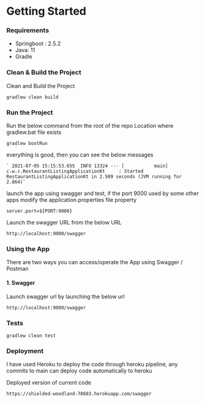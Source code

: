 # Getting Started

### Requirements
* Springboot : 2.5.2
* Java: 11
* Gradle

### Clean & Build the Project
Clean and Build the Project

    gradlew clean build

### Run the Project
Run the below command from the root of the repo
Location where gradlew.bat file exists

    gradlew bootRun

everything is good, then you can see the below messages

    ` 2021-07-05 15:15:53.655  INFO 13324 --- [           main] c.w.r.RestaurantListingApplicationKt     : Started RestaurantListingApplicationKt in 2.509 seconds (JVM running for 2.864)`

launch the app using swagger and test, if the port 9000 used by some other apps
modify the application.properties file property 
    
    server.port=${PORT:9000}
    
Launch the swagger URL from the below URL
    
    http://localhost:9000/swagger

### Using the App

There are two ways you can access/operate the App using Swagger / Postman

#### 1. Swagger

Launch swagger url by launching the below url

    http://localhost:9000/swagger

### Tests

    gradlew clean test

### Deployment

I have used Heroku to deploy the code through heroku pipeline,
any commits to main can deploy code automatically to heroku

Deployed version of current code

    https://shielded-woodland-78603.herokuapp.com/swagger
